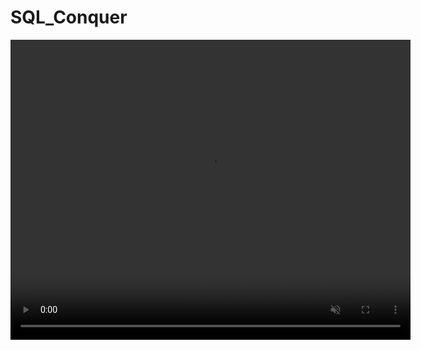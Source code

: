 # SQL_Conquer
<video width="640" height="480" autoplay="autoplay" muted="muted" src="image.jpg">
</video>

